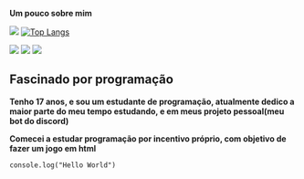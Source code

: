 **__Um pouco sobre mim__**


[![](https://github-readme-stats.vercel.app/api?username=elo1lson&show_icons=true&count_private=true&theme=algolia&title_color=E51818&icon_color=00FF13&include_all_commits=true)](https://github.com/elo1lson)
[![Top Langs](https://github-readme-stats.vercel.app/api/top-langs/?username=elo1lson&layout=compact&hide_title=true&theme=algolia&icon_color=00FF13)](https://github.com/elo1lson)


[![](https://img.shields.io/github/followers/elo1lson?label=Follow&style=social)](https://github.com/elo1lson)
![](https://visitor-badge.laobi.icu/badge?page_id=elo1lson.elo1lson)
![](https://img.shields.io/github/watchers/elo1lson/elo1lson?label=Watch)

## Fascinado por programação
**Tenho 17 anos, e sou um estudante de programação, atualmente dedico a maior parte do meu tempo estudando, e em meus projeto pessoal(meu bot do discord)**

**Comecei a estudar programação por incentivo próprio, com objetivo de fazer um jogo em html**

~~~
console.log("Hello World")
~~~

